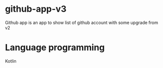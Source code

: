 # github-app-v3
Github app is an app to show list of github account with some upgrade from v2

# Language programming
Kotlin
